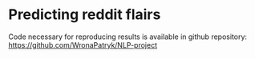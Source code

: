 # Predicting reddit flairs

Code necessary for reproducing results is available in github repository:
https://github.com/WronaPatryk/NLP-project

